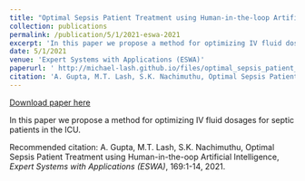 ```yaml
---
title: "Optimal Sepsis Patient Treatment using Human-in-the-loop Artificial Intelligence"
collection: publications
permalink: /publication/5/1/2021-eswa-2021
excerpt: 'In this paper we propose a method for optimizing IV fluid dosages for septic patients in the ICU. '
date: 5/1/2021
venue: 'Expert Systems with Applications (ESWA)'
paperurl: ' http://michael-lash.github.io/files/optimal_sepsis_patient_treatment.pdf'
citation: 'A. Gupta, M.T. Lash, S.K. Nachimuthu, Optimal Sepsis Patient Treatment using Human-in-the-oop Artificial Intelligence, <i>Expert Systems with Applications (ESWA)</i>, 169:1-14, 2021.'
---
```


<a href=' http://michael-lash.github.io/files/optimal_sepsis_patient_treatment.pdf'>Download paper here</a>

In this paper we propose a method for optimizing IV fluid dosages for septic patients in the ICU. 

Recommended citation: A. Gupta, M.T. Lash, S.K. Nachimuthu, Optimal Sepsis Patient Treatment using Human-in-the-oop Artificial Intelligence, <i>Expert Systems with Applications (ESWA)</i>, 169:1-14, 2021.